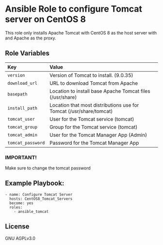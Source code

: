 # Ansible Role to configure Tomcat server on CentOS 8

This role only installs Apache Tomcat with CentOS 8 as the host server with and Apache as the proxy.

## Role Variables
| Key              | Value                                                               |
| :---             | :---                                                                |
| `version`        | Version of Tomcat to install. (9.0.35)                              |
| `download_url`   | URL to download Tomcat from Apache                                  |
| `basepath`       | Location to install base Apache Tomcat files (/usr/share)           |
| `install_path`   | Location that most distributions use for Tomcat  (/usr/share/tomcat)|
| `tomcat_user`    | User for the Tomcat service (tomcat)                                |
| `tomcat_group`   | Group for the Tomcat service (tomcat)                               |
| `tomcat_admin`   | User for the Tomcat Manager App (Admin)                             |
| `tomcat_password`| Password for the Tomcat Manager App                                 |

### IMPORTANT!
Make sure to change the tomcat password

## Example Playbook:
```
- name: Configure Tomcat Server
  hosts: CentOS8_Tomcat_Servers
  become: yes
  roles:
    - ansible_tomcat
```
## License

GNU AGPLv3.0
